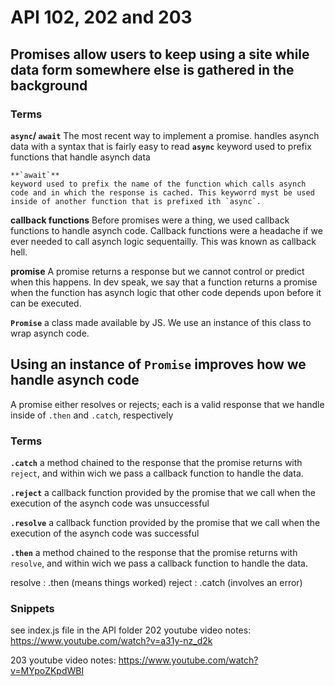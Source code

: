 # API 102, 202 and 203
## Promises allow users to keep using a site while data form somewhere else is gathered in the background

### Terms
**`async`/ `await`**
The most recent way to implement a promise. 
handles asynch data with a syntax that is fairly easy to read
    **`async`**
    keyword used to prefix functions that handle asynch data

    **`await`**
    keyword used to prefix the name of the function which calls asynch code and in which the response is cached. This keyworrd myst be used inside of another function that is prefixed ith `async`. 
   
**callback functions**
Before promises were a thing, we used callback functions to handle asynch code. Callback functions were a headache if we ever needed to call asynch logic sequentailly. This was known as callback hell.

**promise**
A promise returns a response but we cannot control or predict when this happens. In dev speak, we say that a function returns a promise when the function has asynch logic that other code depends upon before it can be executed.

**`Promise`**
a class made available by JS. We use an instance of this class to wrap asynch code. 

## Using an instance of `Promise` improves how we handle asynch code

A promise either resolves or rejects; each is a valid response that we handle inside of `.then` and `.catch`, respectively

### Terms
**`.catch`**
a method chained to the response that the promise returns with `reject`, and within wich we pass a callback function to handle the data.

**`.reject`**
a callback function provided by the promise that we call when the execution of the asynch code was unsuccessful

**`.resolve`**
a callback function provided by the promise that we call when the execution of the asynch code was successful

**`.then`**
a method chained to the response that the promise returns with `resolve`, and within wich we pass a callback function to handle the data. 

resolve : .then (means things worked)
reject : .catch (involves an error)

### Snippets
see index.js file in the API folder
202 youtube video notes: https://www.youtube.com/watch?v=a31y-nz_d2k

203 youtube video notes: https://www.youtube.com/watch?v=MYpoZKpdWBI